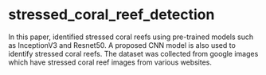 # stressed_coral_reef_detection
In this paper, identified stressed coral reefs using pre-trained models such as InceptionV3 and Resnet50. A proposed CNN model is also used to identify stressed coral reefs. The dataset was collected from google images which have stressed coral reef images from various websites. 

